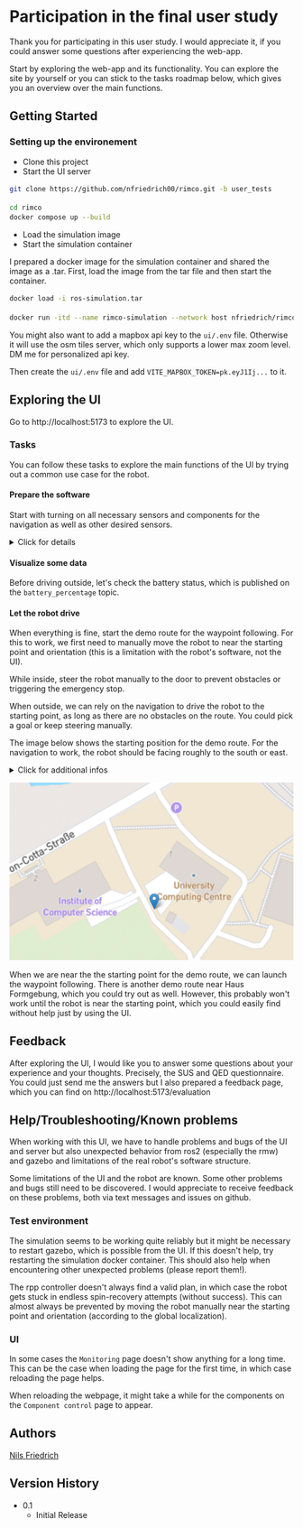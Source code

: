 # Participation in the final user study


Thank you for participating in this user study.
I would appreciate it, if you could answer some questions after experiencing the web-app.

Start by exploring the web-app and its functionality.
You can explore the site by yourself or you can stick to the tasks roadmap below, which gives you an overview over the main functions.

## Getting Started

### Setting up the environement

* Clone this project
* Start the UI server

```bash
git clone https://github.com/nfriedrich00/rimco.git -b user_tests

cd rimco
docker compose up --build
```

* Load the simulation image
* Start the simulation container

I prepared a docker image for the simulation container and shared the image as a .tar.
First, load the image from the tar file and then start the container.

```bash
docker load -i ros-simulation.tar

docker run -itd --name rimco-simulation --network host nfriedrich/rimco-simulation:latest
```

You might also want to add a mapbox api key to the `ui/.env` file.
Otherwise it will use the osm tiles server, which only supports a lower max zoom level.
DM me for personalized api key.

Then create the `ui/.env` file and add `VITE_MAPBOX_TOKEN=pk.eyJ1Ij...` to it.

## Exploring the UI

Go to http://localhost:5173 to explore the UI.

### Tasks

You can follow these tasks to explore the main functions of the UI by trying out a common use case for the robot.

#### Prepare the software

Start with turning on all necessary sensors and components for the navigation as well as other desired sensors.

<details>
<summary>Click for details</summary>

Start the simulation environment by following these steps:

1. The simulation should reflect the robot's behavior.
This means, the necessary sensors and the localization start automatically.
Not the navigation.
Some sensors may fail to start or don't work as intended, in which case we need to restart them manually.
This would be the job of the monitoring or launch system on the robot, NOT the job of the UI to do it automatically.
But we can restart it from the UI.

2. For the navigation we need the gnss sensor, in the case of the real robot the livox sensors for at least one reading, and the localization.

</details>

#### Visualize some data

Before driving outside, let's check the battery status, which is published on the `battery_percentage` topic.

#### Let the robot drive

When everything is fine, start the demo route for the waypoint following.
For this to work, we first need to manually move the robot to near the starting point and orientation (this is a limitation with the robot's software, not the UI).

While inside, steer the robot manually to the door to prevent obstacles or triggering the emergency stop.

When outside, we can rely on the navigation to drive the robot to the starting point, as long as there are no obstacles on the route.
You could pick a goal or keep steering manually.

The image below shows the starting position for the demo route.
For the navigation to work, the robot should be facing roughly to the south or east.

<details>
<summary>Click for additional infos</summary>

This is because the nav2 controller doesn't find a valid route if there is a significant deviation between the orientation of the robot and the path.
We can start the navigation anyways but it might never succeeds, in which case we could just restart the navigation component.

</details>

![Demo start point](./demo_start.png)


When we are near the the starting point for the demo route, we can launch the waypoint following.
There is another demo route near Haus Formgebung, which you could try out as well.
However, this probably won't work until the robot is near the starting point, which you could easily find without help just by using the UI.


## Feedback

After exploring the UI, I would like you to answer some questions about your experience and your thoughts.
Precisely, the SUS and QED questionnaire.
You could just send me the answers but I also prepared a feedback page, which you can find on http://localhost:5173/evaluation


## Help/Troubleshooting/Known problems

When working with this UI, we have to handle problems and bugs of the UI and server but also unexpected behavior from ros2 (especially the rmw) and gazebo and limitations of the real robot's software structure.

Some limitations of the UI and the robot are known.
Some other problems and bugs still need to be discovered.
I would appreciate to receive feedback on these problems, both via text messages and issues on github. 

### Test environment

The simulation seems to be working quite reliably but it might be necessary to restart gazebo, which is possible from the UI.
If this doesn't help, try restarting the simulation docker container.
This should also help when encountering other unexpected problems (please report them!).

The rpp controller doesn't always find a valid plan, in which case the robot gets stuck in endless spin-recovery attempts (without success).
This can almost always be prevented by moving the robot manually near the starting point and orientation (according to the global localization).

### UI

In some cases the `Monitoring` page doesn't show anything for a long time. This can be the case when loading the page for the first time, in which case reloading the page helps.

When reloading the webpage, it might take a while for the components on the `Component control` page to appear.


## Authors

[Nils Friedrich](mailto:nils-jonathan.friedrich@informatik.tu-freiberg.de)

## Version History

* 0.1
    * Initial Release

